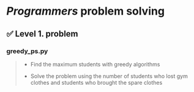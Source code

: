 # ***Programmers*** problem solving
## 	&#9989; Level 1. problem
### greedy_ps.py
> * Find the maximum students with greedy algorithms  
> 
> * Solve the problem using the number of students who lost gym clothes and students who brought the spare clothes
